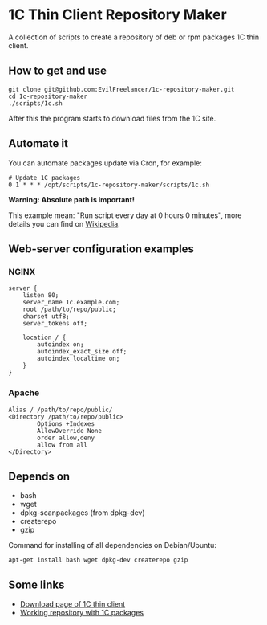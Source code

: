 # 1C Thin Client Repository Maker

A collection of scripts to create a repository of deb or rpm packages 1C thin client.

## How to get and use

    git clone git@github.com:EvilFreelancer/1c-repository-maker.git
    cd 1c-repository-maker
    ./scripts/1c.sh

After this the program starts to download files from the 1C site.

## Automate it

You can automate packages update via Cron, for example:

    # Update 1C packages
    0 1 * * * /opt/scripts/1c-repository-maker/scripts/1c.sh

__Warning: Absolute path is important!__

This example mean: "Run script every day at 0 hours 0 minutes", more details you can find on [Wikipedia](https://en.wikipedia.org/wiki/Cron#Overview).

## Web-server configuration examples

### NGINX

    server {
        listen 80;
        server_name 1c.example.com;
        root /path/to/repo/public;
        charset utf8;
        server_tokens off;
    
        location / {
            autoindex on;
            autoindex_exact_size off;
            autoindex_localtime on;
        }
    }

### Apache

    Alias / /path/to/repo/public/
    <Directory /path/to/repo/public>
            Options +Indexes
            AllowOverride None
            order allow,deny
            allow from all
    </Directory>

## Depends on

* bash
* wget
* dpkg-scanpackages (from dpkg-dev)
* createrepo
* gzip

Command for installing of all dependencies on Debian/Ubuntu:

    apt-get install bash wget dpkg-dev createrepo gzip

## Some links

* [Download page of 1C thin client](https://1cfresh.com/articles/thin_install_linux)
* [Working repository with 1C packages](http://1c.drteam.rocks/)

